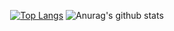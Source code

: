 <div align=center> 
  
  [![Top Langs](https://github-readme-stats.vercel.app/api/top-langs/?username=dannxnni&layout=compact&theme=dracula)](https://github.com/metleeha) 
  ![Anurag's github stats](https://github-readme-stats.vercel.app/api?username=dannxnni&show_icons=true&theme=dracula)  
</div>
